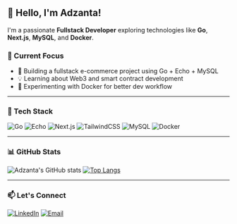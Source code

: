 ## 👋 Hello, I'm Adzanta!

I'm a passionate **Fullstack Developer** exploring technologies like **Go**, **Next.js**, **MySQL**, and **Docker**.

### 🚀 Current Focus
- 🔨 Building a fullstack e-commerce project using Go + Echo + MySQL
- 💡 Learning about Web3 and smart contract development
- 🧪 Experimenting with Docker for better dev workflow

---

### 🧰 Tech Stack
![Go](https://img.shields.io/badge/-Go-00ADD8?logo=go&logoColor=white)
![Echo](https://img.shields.io/badge/-Echo-132D46?logo=go&logoColor=white)
![Next.js](https://img.shields.io/badge/-Next.js-000000?logo=next.js)
![TailwindCSS](https://img.shields.io/badge/-TailwindCSS-06B6D4?logo=tailwindcss&logoColor=white)
![MySQL](https://img.shields.io/badge/-MySQL-4479A1?logo=mysql&logoColor=white)
![Docker](https://img.shields.io/badge/-Docker-2496ED?logo=docker&logoColor=white)

---

### 📊 GitHub Stats
![Adzanta's GitHub stats](https://github-readme-stats.vercel.app/api?username=adzanta&show_icons=true&theme=radical)
[![Top Langs](https://github-readme-stats.vercel.app/api/top-langs/?username=adzanta&layout=compact&theme=radical)](https://github.com/adzanta)

---

### 📫 Let's Connect
[![LinkedIn](https://img.shields.io/badge/-LinkedIn-0A66C2?logo=linkedin&logoColor=white)](https://linkedin.com/in/usernamekamu)
[![Email](https://img.shields.io/badge/-Email-EA4335?logo=gmail&logoColor=white)](mailto:emailkamu@gmail.com)
